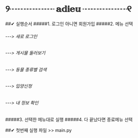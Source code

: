 # ୨┈┈┈┈┈         𝕒𝕕𝕚𝕖𝕦        ┈┈┈┈┈୧
##✔ 실행순서
#####1. 로그인 아니면 회원가입
#####2. 메뉴 선택
###### ---> 새로 로그인
###### ---> 게시물 둘러보기
###### ---> 동물 종류별 검색
###### ---> 입양신청
###### ---> 내 정보 확인
#####3. 선택한 메뉴대로 실행
#####4. 다 끝났다면 종료메뉴 선택

##✔ 첫번째 실행 파일 >> main.py


